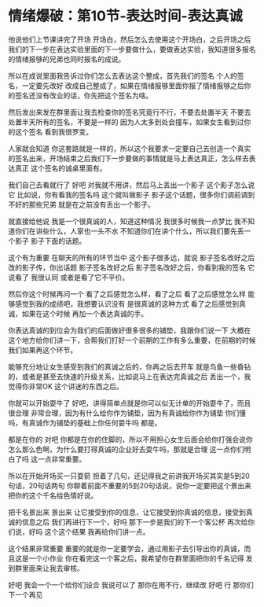 # 情绪爆破：第10节-表达时间-表达真诚

他说他们上节课讲完了开场 开场白，然后怎么去使用这个开场白，之后开场之后我们的下一步在表达实验里面的下一步要做什么，要做表达实验，我知道很多报名的情绪报够的兄弟也同时报名的成说。

所以在成说里面我告诉过你们怎么去表达这个整成，首先我们的签名 个人的签名，一定要先改好 改成自己整成了，如果在情绪报够里面你报了情绪报够之后你的签名还没有改业的话，你先把这个签名为啥。

然后发出来发在群里面让我去检查你的签名究竟行不行，不要去处置半天 不要去处置半天所有的签名，不要是一样的 因为人太多到处会撞车，如果女生看到过你的这个签名 看到我很罗变。

人家就会知道 你这套路就是一样的，所以这个我要求一定要自己去创造一个真实的签名出来，开场结束之后我们下一步要做的事情就是马上表达真正，怎么样去表达真正 这个签名的诚桌里面有。

我们自己去看就行了 好吧 对我就不用讲，然后马上丢出一个影子 这个影子怎么说它 比如说，你有看我的签名吗 这个就叫做影子 影子这个话题，很多你们调前调到不好的那些兄弟 就是在之前没有丢出一个影子。

就直接给他说 我是一个很真诚的人，知道这种情况 我很多时候我一点梦比 我不知道你们在讲些什么，人家也一头不水 不知道你们在讲个什么，所以我们要先丢一个影子 影子下面的话题。

这个有为重要 在聊天的所有的环节当中 这个影子很多远，就说 影子签名改好之后 改的影子传，你出话题 影子签名改好之后 影子签名改好之后，你看到我的签名 它说看了 我很认同 或者是看了它不平价。

然后你这个时候再问一个 看了之后感觉怎么样，看了之后 看了之后感觉怎么样 能够感觉到我的成绩吧，我想要认识没有 是很真诚的这种方式 看了之后感觉到真诚，如果在这个时候 再加一个表达真诚的手。

你表达真诚的到位会为我们的后面做好很多很多的铺垫，我跟你们说一下 大概在这个地方给你们讲一下，会帮我们打好一个前期的工作有多么重要，在前期的时候 我们如果再这个环节。

能够充分地让女生感受到我们的真诚之后的，你再之后去开车 就是鸟鱼一些昏钻的，或者是甚至去快速的升级关系，比如说马上在表达完真诚之后 丢出一个，我觉得你非常OK 这个讲迷的东西之后。

你就可以开始耍牛了 好吧，讲得简单点就是你可以似无计单的开始耍牛了，而且很合理 非常合理，因为有什么给你作为铺垫，因为有真诚给你作为铺垫 你们懂吗，有真诚作为铺垫的基础上你任何耍牛吗 都是。

都是在你的 对吧 你都是在你的住脚的，所以不用担心女生后面会给你打强会说你怎么那么色啊，为什么要打得真诚的企业好去耍牛吗，那就是合理 这一点你们明白了吗 这一点非常重要。

所以在开始开场买一只耍箭 担着了几句，还记得我之前讲我开场买其实是5到20句话，20句话两句 你聊着前面不重要的5到20句话说，说你一定要把这个景出来 把你的这个千名给色情好说。

把千名景出来 景出来 让它接受到你的信息，让它接受到你真诚的信息，接受到真诚的信息之后 我们再进行下一个，好吗 那下一步是我们的下一个客公杯 再次给你们说，好吗 这个这个结果 我再给你们讲一点。

这个结果非常重要 重要的就是你一定要学会，通过用影子去引导出你的真诚，而且这是一个小作业 你在看完这一个客之后，我希望你在群里面把你的千名记得 发到群里面来让我去审核。

好吧 我会一个一个给你们设合 我说可以了 那你在用不行，继续改 好吧 行 那你们下一个再见